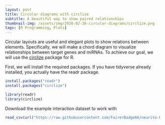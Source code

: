 ```yaml
---
layout: post
title: Circular diagrams with circlize
subtitle: A beautiful way to show paired relationships
thumbnail-img: /assets/img/2020-02-26-circular-diagrams/circlize.png
tags: [R Programming, Plots]
---
```


Circular layouts are useful and elegant plots to show relations between elements. Specifically, we will make a chord diagram to visualize relationships between target genes and miRNAs. To achieve our goal, we will use the [circlize](https://jokergoo.github.io/circlize_book/book/) package for R.

First, we will install the required packages. If you have tidyverse already installed, you actually have the readr package.

``` r
install.packages("readr")
install.packages("circlize")
```

``` r
library(readr)
library(circlize)
```

Download the example interaction dataset to work with

``` r
read_csv(url("https://raw.githubusercontent.com/FairerBadge66/neurito-bioinformatics/gh-pages/assets/input_data/miRNA-target-interactions.tsv"))
```